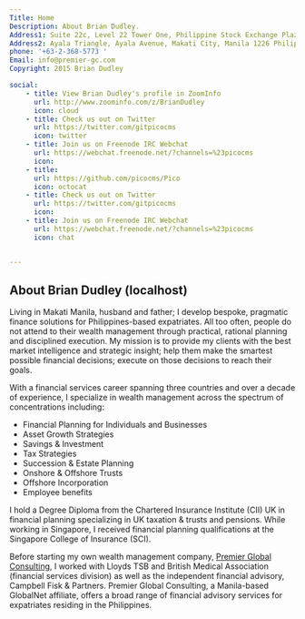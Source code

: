 ```yaml
---
Title: Home
Description: About Brian Dudley.
Address1: Suite 22c, Level 22 Tower One, Philippine Stock Exchange Plaza
Address2: Ayala Triangle, Ayala Avenue, Makati City, Manila 1226 Philippines 
phone: '+63-2-368-5773 '
Email: info@premier-gc.com
Copyright: 2015 Brian Dudley

social:
    - title: View Brian Dudley's profile in ZoomInfo
      url: http://www.zoominfo.com/z/BrianDudley
      icon: cloud
    - title: Check us out on Twitter
      url: https://twitter.com/gitpicocms
      icon: twitter 
    - title: Join us on Freenode IRC Webchat
      url: https://webchat.freenode.net/?channels=%23picocms
      icon: 
    - title: 
      url: https://github.com/picocms/Pico
      icon: octocat
    - title: Check us out on Twitter
      url: https://twitter.com/gitpicocms
      icon: 
    - title: Join us on Freenode IRC Webchat
      url: https://webchat.freenode.net/?channels=%23picocms
      icon: chat


---
```


## About Brian Dudley (localhost)

Living in Makati Manila, husband and father; I develop bespoke, pragmatic finance solutions for Philippines-based expatriates. All too often, people do not attend to their wealth management through practical, rational planning and disciplined execution. My mission is to provide my clients with the best market intelligence and strategic insight; help them make the smartest possible financial decisions; execute on those decisions to reach their goals.

With a financial services career spanning three countries and over a decade of experience, I specialize in wealth management across the spectrum of concentrations including:


* Financial Planning for Individuals and Businesses
* Asset Growth Strategies
* Savings &amp; Investment
* Tax Strategies   
* Succession &amp; Estate Planning
* Onshore &amp; Offshore Trusts
* Offshore Incorporation
* Employee benefits

I hold a Degree Diploma from the Chartered Insurance Institute (CII) UK in financial planning specializing in UK taxation & trusts and pensions. While working in Singapore, I received financial planning qualifications at the Singapore College of Insurance (SCI).

Before starting my own wealth management company, [Premier Global Consulting](http://premier-gc.com/), I worked with Lloyds TSB and British Medical Association (financial services division) as well as the independent financial advisory, Campbell Fisk & Partners. Premier Global Consulting, a Manila-based GlobalNet affiliate, offers a broad range of financial advisory services for expatriates residing in the Philippines.